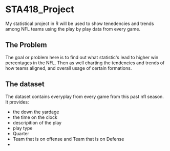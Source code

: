 # STA418_Project
My statistical project in R will be used to show tenedencies and trends among NFL teams using the play by play data from every game.


## The Problem  
The goal or problem here is to find out what statistic's lead to higher win percentages in the NFL. Then as well charting the tendencies and trends of how teams aligned, and overall usage of certain formations.

## The dataset 
The dataset contains everyplay from every game from this past nfl season. It provides:
* the down the yardage 
* the time on the clock 
* descripition of the play
* play type
* Quarter
* Team that is on offense and Team that is on Defense
* 

